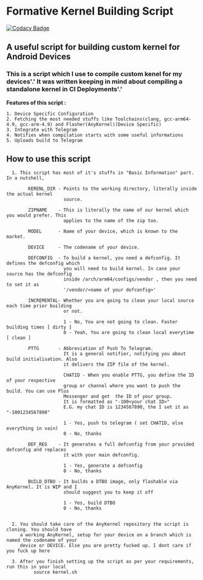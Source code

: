 # Formative Kernel Building Script
[![Codacy Badge](https://api.codacy.com/project/badge/Grade/916a254720864c96ba0a4131c128f30c)](https://app.codacy.com/app/Panchajanya1999/myscripts?utm_source=github.com&utm_medium=referral&utm_content=Panchajanya1999/myscripts&utm_campaign=Badge_Grade_Settings)
## A useful script for building custom kernel for Android Devices
### This is a script which I use to compile custom kenel for my devices'.' It was written keeping in mind about compiling a standalone kernel in CI Deployments'.'

**Features of this script :**
  ~~~
  1. Device Specific Configuration
  2. Fetching the most needed stuffs like Toolchains(clang, gcc-arm64-4.9, gcc-arm-4.9) and Flasher(AnyKernel)(Device Specific)
  3. Integrate with Telegram
  4. Notifies when compilation starts with some useful informations
  5. Uploads build to Telegram
  ~~~
## How to use this script

```
  1. This script has most of it's stuffs in "Basic Information" part. In a nutshell, 

        KERENL_DIR - Points to the working directory, literally inside the actual kernel 
                     source.

        ZIPNAME    - This is literally the name of our kernel which you would prefer. This
                     applies to the name of the zip too.

        MODEL      - Name of your device, which is known to the market.

        DEVICE     - The codename of your device. 

        DEFCONFIG  - To build a kernel, you need a defconfig. It defines the defconfig which
                     you will need to build kernel. In case your source has the defconfig 
                     inside /arch/arm64/configs/vendor , then you need to set it as
                     '/vendor/<name of your defconfig>'

        INCREMENTAL- Whether you are going to clean your local source each time prior building
                     or not.

                     1 - No, You are not going to clean. Faster building times [ dirty ]
                     0 - Yeah, You are going to clean local everytime [ clean ]

        PTTG       - Abbreviation of Push To Telegram.
                     It is a general notifier, notifying you about build initialisation. Also
                     it delivers the ZIP file of the kernel.

                     CHATID - When you enable PTTG, you define the ID of your respective
                     group or channel where you want to push the build. You can use Plus
                     Messenger and get  the ID of your group.
                     It is formatted as "-100<your chat ID>"
                     E.G. my chat ID is 1234567890, the I set it as "-1001234567890"

                     1 - Yes, push to telegram ( set CHATID, else everything in vain)
                     0 - No, thanks

        DEF_REG    - It generates a full defconfig from your provided defconfig and replaces
                     it with your main defconfig.

                     1 - Yes, generate a defconfig
                     0 - No, thanks

        BUILD_DTBO - It builds a DTBO image, only flashable via AnyKernel. It is WIP and I 
                     should suggest you to keep it off

                     1 - Yes, build DTBO
                     0 - No, thanks

          
  2. You should take care of the AnyKernel repository the script is cloning. You should have
     a working AnyKernel, setup for your device on a branch which is named the codename of your 
     device or DEVICE. Else you are pretty fucked up. I dont care if you fuck up here

  3. After you finish setting up the script as per your requirements, run this in your local
          source kernel.sh
          
```